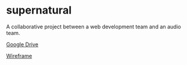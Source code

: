 # supernatural
A collaborative project between a web development team and an audio team.

[Google Drive](https://drive.google.com/drive/folders/1fXJWt0QYt-3zaJlTn9BwyM9_YX7MBmjY)

[Wireframe](https://www.figma.com/design/9BhouK6ryTjKl59laZGgT5/5123-SuperNatural?node-id=1-3&p=f&t=Rwr73bgnEQ29MiAz-0)
